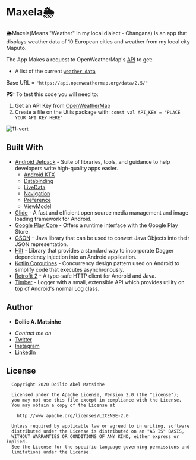 # Maxela🌦
🌦Maxela(Means "Weather" in my local dialect - Changana) Is an app that displays weather data of 10 European cities and weather from my local city Maputo.


The App Makes a request to OpenWeatherMap's [API](https://openweathermap.org/current) to get:
  
- A list of the current [`weather data`](https://openweathermap.org/current#one)

Base URL = `"https://api.openweathermap.org/data/2.5/"`

**PS:** To test this code you will need to:
1. Get an API Key from [OpenWeatherMap](https://openweathermap.org/)
2. Create a file on the Utils package with: 
`const val API_KEY = "PLACE YOUR API KEY HERE"`

![11-vert](https://user-images.githubusercontent.com/38020305/107880448-80a91f00-6ee7-11eb-8840-d218376cafbf.jpg)




## Built With

* [Android Jetpack](https://developer.android.com/jetpack/?gclid=Cj0KCQjwhJrqBRDZARIsALhp1WQBmjQ4WUpnRT4ETGGR1T_rQG8VU3Ta_kVwiznZASR5y4fgPDRYFqkaAhtfEALw_wcB) - Suite of libraries, tools, and guidance to help developers write high-quality apps easier.
  * [Android KTX](https://developer.android.com/kotlin/ktx)
  * [Databinding](https://developer.android.com/jetpack/androidx/releases/databinding)
  * [LiveData](https://developer.android.com/topic/libraries/architecture/livedata)
  * [Navigation](https://developer.android.com/jetpack/androidx/releases/navigation)
  * [Preference](https://developer.android.com/jetpack/androidx/releases/preference)
  * [ViewModel](https://developer.android.com/topic/libraries/architecture/viewmodel)
* [Glide](https://github.com/bumptech/glide) - A fast and efficient open source media management and image loading framework for Android.
* [Google Play Core](https://developer.android.com/guide/playcore) - Offers a runtime interface with the Google Play Store.
* [GSON](https://github.com/google/gson) - Java library that can be used to convert Java Objects into their JSON representation.
* [Hilt](https://developer.android.com/training/dependency-injection/hilt-android) - Library that provides a standard way to incorporate Dagger dependency injection into an Android application.
* [Kotlin Coroutines](https://developer.android.com/kotlin/coroutines) - Concurrency design pattern used on Android to simplify code that executes asynchronously.
* [Retrofit 2](https://github.com/square/retrofit) - A type-safe HTTP client for Android and Java.
* [Timber](https://github.com/JakeWharton/timber) - Logger with a small, extensible API which provides utility on top of Android's normal Log class.

## Author

* **Doilio A. Matsinhe**  
- *Contact me on*
- [Twitter](https://twitter.com/DoilioMatsinhe)
- [Instagram](https://www.instagram.com/doiliomatsinhe/)
- [LinkedIn](https://www.linkedin.com/in/doilio-matsinhe)


## License

      Copyright 2020 Doilio Abel Matsinhe

      Licensed under the Apache License, Version 2.0 (the "License");
      you may not use this file except in compliance with the License.
      You may obtain a copy of the License at

        http://www.apache.org/licenses/LICENSE-2.0

      Unless required by applicable law or agreed to in writing, software
      distributed under the License is distributed on an "AS IS" BASIS,
      WITHOUT WARRANTIES OR CONDITIONS OF ANY KIND, either express or implied.
      See the License for the specific language governing permissions and
      limitations under the License.

